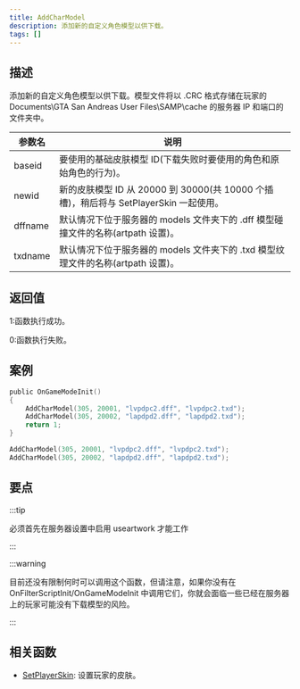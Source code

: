 ```yaml
---
title: AddCharModel
description: 添加新的自定义角色模型以供下载。
tags: []
---
```


<VersionWarn version='SA-MP 0.3.DL R1' />

## 描述

添加新的自定义角色模型以供下载。模型文件将以 .CRC 格式存储在玩家的 Documents\GTA San Andreas User Files\SAMP\cache 的服务器 IP 和端口的文件夹中。

| 参数名  | 说明                                                                                  |
| ------- | ------------------------------------------------------------------------------------- |
| baseid  | 要使用的基础皮肤模型 ID(下载失败时要使用的角色和原始角色的行为)。                     |
| newid   | 新的皮肤模型 ID 从 20000 到 30000(共 10000 个插槽)，稍后将与 SetPlayerSkin 一起使用。 |
| dffname | 默认情况下位于服务器的 models 文件夹下的 .dff 模型碰撞文件的名称(artpath 设置)。      |
| txdname | 默认情况下位于服务器的 models 文件夹下的 .txd 模型纹理文件的名称(artpath 设置)。      |

## 返回值

1:函数执行成功。

0:函数执行失败。

## 案例

```c
public OnGameModeInit()
{
    AddCharModel(305, 20001, "lvpdpc2.dff", "lvpdpc2.txd");
    AddCharModel(305, 20002, "lapdpd2.dff", "lapdpd2.txd");
    return 1;
}
```

```c
AddCharModel(305, 20001, "lvpdpc2.dff", "lvpdpc2.txd");
AddCharModel(305, 20002, "lapdpd2.dff", "lapdpd2.txd");
```

## 要点

:::tip

必须首先在服务器设置中启用 useartwork 才能工作

:::

:::warning

目前还没有限制何时可以调用这个函数，但请注意，如果你没有在 OnFilterScriptInit/OnGameModeInit 中调用它们，你就会面临一些已经在服务器上的玩家可能没有下载模型的风险。

:::

## 相关函数

- [SetPlayerSkin](SetPlayerSkin): 设置玩家的皮肤。
